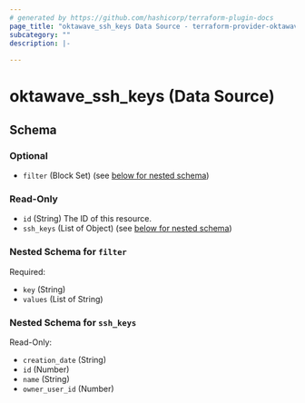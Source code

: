 ```yaml
---
# generated by https://github.com/hashicorp/terraform-plugin-docs
page_title: "oktawave_ssh_keys Data Source - terraform-provider-oktawave"
subcategory: ""
description: |-
  
---
```


# oktawave_ssh_keys (Data Source)





<!-- schema generated by tfplugindocs -->
## Schema

### Optional

- `filter` (Block Set) (see [below for nested schema](#nestedblock--filter))

### Read-Only

- `id` (String) The ID of this resource.
- `ssh_keys` (List of Object) (see [below for nested schema](#nestedatt--ssh_keys))

<a id="nestedblock--filter"></a>
### Nested Schema for `filter`

Required:

- `key` (String)
- `values` (List of String)


<a id="nestedatt--ssh_keys"></a>
### Nested Schema for `ssh_keys`

Read-Only:

- `creation_date` (String)
- `id` (Number)
- `name` (String)
- `owner_user_id` (Number)



